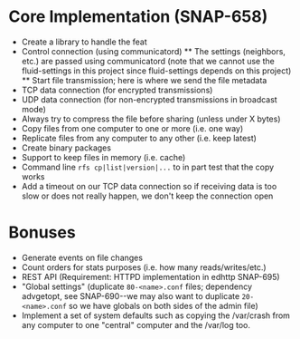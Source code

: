 
# Core Implementation (SNAP-658)

* Create a library to handle the feat
* Control connection (using communicatord)
** The settings (neighbors, etc.) are passed using communicatord
   (note that we cannot use the fluid-settings in this project since
   fluid-settings depends on this project)
** Start file transmission; here is where we send the file metadata
* TCP data connection (for encrypted transmissions)
* UDP data connection (for non-encrypted transmissions in broadcast mode)
* Always try to compress the file before sharing (unless under X bytes)
* Copy files from one computer to one or more (i.e. one way)
* Replicate files from any computer to any other (i.e. keep latest)
* Create binary packages
* Support to keep files in memory (i.e. cache)
* Command line `rfs cp|list|version|...` to in part test that the copy works
* Add a timeout on our TCP data connection so if receiving data is too slow
  or does not really happen, we don't keep the connection open

# Bonuses

* Generate events on file changes
* Count orders for stats purposes (i.e. how many reads/writes/etc.)
* REST API (Requirement: HTTPD implementation in edhttp SNAP-695)
* "Global settings" (duplicate `80-<name>.conf` files; dependency advgetopt,
  see SNAP-690--we may also want to duplicate `20-<name>.conf` so we have
  globals on both sides of the admin file)
* Implement a set of system defaults such as copying the /var/crash from any
  computer to one "central" computer and the /var/log too.

